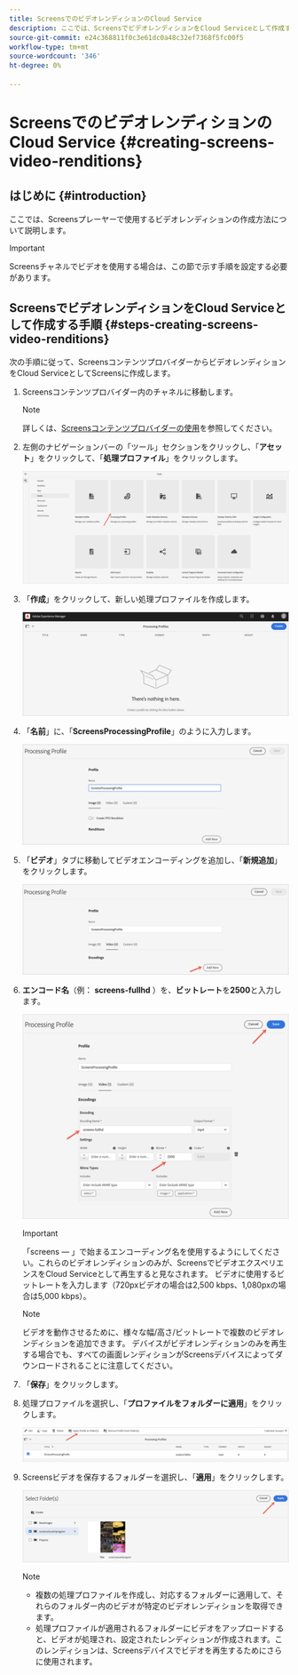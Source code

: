 ```yaml
---
title: ScreensでのビデオレンディションのCloud Service
description: ここでは、ScreensでビデオレンディションをCloud Serviceとして作成する方法について説明します。
source-git-commit: e24c368811f0c3e61dc0a48c32ef7368f5fc00f5
workflow-type: tm+mt
source-wordcount: '346'
ht-degree: 0%

---
```



# ScreensでのビデオレンディションのCloud Service {#creating-screens-video-renditions}

## はじめに {#introduction}

ここでは、Screensプレーヤーで使用するビデオレンディションの作成方法について説明します。

>[!IMPORTANT]
>Screensチャネルでビデオを使用する場合は、この節で示す手順を設定する必要があります。

## ScreensでビデオレンディションをCloud Serviceとして作成する手順 {#steps-creating-screens-video-renditions}

次の手順に従って、ScreensコンテンツプロバイダーからビデオレンディションをCloud ServiceとしてScreensに作成します。

1. Screensコンテンツプロバイダー内のチャネルに移動します。

   >[!NOTE]
   >詳しくは、[Screensコンテンツプロバイダーの使用](https://experienceleague.adobe.com/docs/experience-manager-cloud-service/screens-as-cloud-service/configure-screens-cloud/using-screens-content-provider.html?lang=en#screens-content-provider)を参照してください。

1. 左側のナビゲーションバーの「ツール」セクションをクリックし、「**アセット**」をクリックして、「**処理プロファイル**」をクリックします。

   ![](/help/screens-cloud/assets/configure/screens-cp-3.png)

1. 「**作成**」をクリックして、新しい処理プロファイルを作成します。

   ![](/help/screens-cloud/assets/configure/screens-video-2.png)

1. 「**名前**」に、「**ScreensProcessingProfile**」のように入力します。

   ![](/help/screens-cloud/assets/configure/screens-video-3.png)

1. 「**ビデオ**」タブに移動してビデオエンコーディングを追加し、「**新規追加**」をクリックします。

   ![](/help/screens-cloud/assets/configure/screens-video-4a.png)

1. **エンコード名**（例： **screens-fullhd** ）を、**ビットレート**&#x200B;を&#x200B;**2500**&#x200B;と入力します。

   ![](/help/screens-cloud/assets/configure/screens-video-4.png)

   >[!IMPORTANT]
   >「screens — 」で始まるエンコーディング名を使用するようにしてください。これらのビデオレンディションのみが、ScreensでビデオエクスペリエンスをCloud Serviceとして再生すると見なされます。 ビデオに使用するビットレートを入力します（720pxビデオの場合は2,500 kbps、1,080pxの場合は5,000 kbps）。

   >[!NOTE]
   >ビデオを動作させるために、様々な幅/高さ/ビットレートで複数のビデオレンディションを追加できます。 デバイスがビデオレンディションのみを再生する場合でも、すべての画面レンディションがScreensデバイスによってダウンロードされることに注意してください。

1. 「**保存**」をクリックします。

1. 処理プロファイルを選択し、「**プロファイルをフォルダーに適用**」をクリックします。

   ![](/help/screens-cloud/assets/configure/screens-video-5.png)

1. Screensビデオを保存するフォルダーを選択し、「**適用**」をクリックします。

   ![](/help/screens-cloud/assets/configure/screens-video-6.png)

   >[!NOTE]
   >* 複数の処理プロファイルを作成し、対応するフォルダーに適用して、それらのフォルダー内のビデオが特定のビデオレンディションを取得できます。
   >* 処理プロファイルが適用されるフォルダーにビデオをアップロードすると、ビデオが処理され、設定されたレンディションが作成されます。このレンディションは、Screensデバイスでビデオを再生するためにさらに使用されます。


